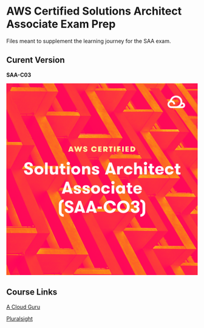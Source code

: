 # AWS Certified Solutions Architect Associate Exam Prep

Files meant to supplement the learning journey for the SAA exam.

## Curent Version

**SAA-C03**

![saa-c03](./poster.png)

## Course Links

[A Cloud Guru](https://learn.acloud.guru/course/certified-solutions-architect-associate/dashboard)

[Pluralsight](https://app.pluralsight.com/library/courses/aws-certified-solutions-architect---associate-saa-c03/table-of-contents)
